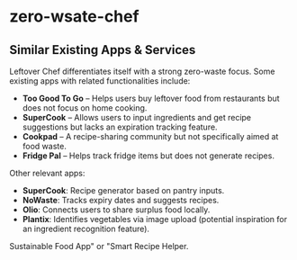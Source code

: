 # zero-wsate-chef
## Similar Existing Apps & Services
Leftover Chef differentiates itself with a strong zero-waste focus. Some existing apps with related functionalities include:
- **Too Good To Go** – Helps users buy leftover food from restaurants but does not focus on home cooking.
- **SuperCook** – Allows users to input ingredients and get recipe suggestions but lacks an expiration tracking feature.
- **Cookpad** – A recipe-sharing community but not specifically aimed at food waste.
- **Fridge Pal** – Helps track fridge items but does not generate recipes.

Other relevant apps:
- **SuperCook**: Recipe generator based on pantry inputs.
- **NoWaste**: Tracks expiry dates and suggests recipes.
- **Olio**: Connects users to share surplus food locally.
- **Plantix**: Identifies vegetables via image upload (potential inspiration for an ingredient recognition feature).


Sustainable Food App" or "Smart Recipe Helper.